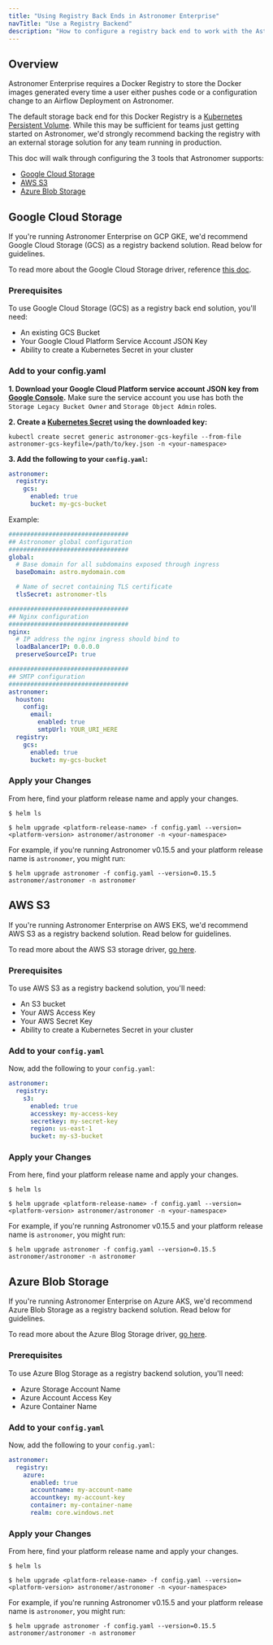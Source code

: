 ```yaml
---
title: "Using Registry Back Ends in Astronomer Enterprise"
navTitle: "Use a Registry Backend"
description: "How to configure a registry back end to work with the Astronomer platform."
---
```


## Overview

Astronomer Enterprise requires a Docker Registry to store the Docker images generated every time a user either pushes code or a configuration change to an Airflow Deployment on Astronomer.

The default storage back end for this Docker Registry is a [Kubernetes Persistent Volume](https://kubernetes.io/docs/concepts/storage/persistent-volumes/). While this may be sufficient for teams just getting started on Astronomer, we'd strongly recommend backing the registry with an external storage solution for any team running in production.

This doc will walk through configuring the 3 tools that Astronomer supports:

- [Google Cloud Storage](https://cloud.google.com/storage/)
- [AWS S3](https://aws.amazon.com/s3/)
- [Azure Blob Storage](https://azure.microsoft.com/en-us/services/storage/blobs/)

## Google Cloud Storage

If you're running Astronomer Enterprise on GCP GKE, we'd recommend Google Cloud Storage (GCS) as a registry backend solution. Read below for guidelines.

To read more about the Google Cloud Storage driver, reference [this doc](https://github.com/docker/docker.github.io/blob/master/registry/storage-drivers/gcs.md).

### Prerequisites

To use Google Cloud Storage (GCS) as a registry back end solution, you'll need:

-  An existing GCS Bucket
- Your Google Cloud Platform Service Account JSON Key
- Ability to create a Kubernetes Secret in your cluster

### Add to your config.yaml

**1. Download your Google Cloud Platform service account JSON key from [Google Console](https://console.cloud.google.com/apis/credentials/serviceaccountkey).** Make sure the service account you use has both the `Storage Legacy Bucket Owner` and `Storage Object Admin` roles.

**2. Create a [Kubernetes Secret](https://kubernetes.io/docs/concepts/configuration/secret/) using the downloaded key:** 

```
kubectl create secret generic astronomer-gcs-keyfile --from-file astronomer-gcs-keyfile=/path/to/key.json -n <your-namespace>
```

**3. Add the following to your `config.yaml`:**

```yaml
astronomer:
  registry:
    gcs:
      enabled: true
      bucket: my-gcs-bucket
```

Example:

```yaml
#################################
## Astronomer global configuration
#################################
global:
  # Base domain for all subdomains exposed through ingress
  baseDomain: astro.mydomain.com

  # Name of secret containing TLS certificate
  tlsSecret: astronomer-tls

#################################
## Nginx configuration
#################################
nginx:
  # IP address the nginx ingress should bind to
  loadBalancerIP: 0.0.0.0
  preserveSourceIP: true

#################################
## SMTP configuration
#################################  
astronomer:
  houston:
    config:
      email:
        enabled: true
        smtpUrl: YOUR_URI_HERE
  registry:
    gcs:
      enabled: true
      bucket: my-gcs-bucket
```

### Apply your Changes

From here, find your platform release name and apply your changes.

```
$ helm ls
```

```
$ helm upgrade <platform-release-name> -f config.yaml --version=<platform-version> astronomer/astronomer -n <your-namespace>
```

For example, if you're running Astronomer v0.15.5 and your platform release name is `astronomer`, you might run:

```
$ helm upgrade astronomer -f config.yaml --version=0.15.5 astronomer/astronomer -n astronomer
```

## AWS S3

If you're running Astronomer Enterprise on AWS EKS, we'd recommend AWS S3 as a registry backend solution. Read below for guidelines.

To read more about the AWS S3 storage driver, [go here](https://github.com/docker/docker.github.io/blob/master/registry/storage-drivers/s3.md).

### Prerequisites

To use AWS S3 as a registry backend solution, you'll need:

- An S3 bucket
- Your AWS Access Key
- Your AWS Secret Key
- Ability to create a Kubernetes Secret in your cluster

### Add to your `config.yaml`

Now, add the following to your `config.yaml`:

```yaml
astronomer:
  registry:
    s3:
      enabled: true
      accesskey: my-access-key
      secretkey: my-secret-key
      region: us-east-1
      bucket: my-s3-bucket
```

### Apply your Changes

From here, find your platform release name and apply your changes.

```
$ helm ls
```

```
$ helm upgrade <platform-release-name> -f config.yaml --version=<platform-version> astronomer/astronomer -n <your-namespace>
```

For example, if you're running Astronomer v0.15.5 and your platform release name is `astronomer`, you might run:

```
$ helm upgrade astronomer -f config.yaml --version=0.15.5 astronomer/astronomer -n astronomer
```

## Azure Blob Storage

If you're running Astronomer Enterprise on Azure AKS, we'd recommend Azure Blob Storage as a registry backend solution. Read below for guidelines.

To read more about the Azure Blog Storage driver, [go here](https://github.com/docker/docker.github.io/blob/master/registry/storage-drivers/azure.md).


### Prerequisites

To use Azure Blog Storage as a registry backend solution, you'll need:

- Azure Storage Account Name
- Azure Account Access Key
- Azure Container Name

### Add to your `config.yaml`

Now, add the following to your `config.yaml`:

```yaml
astronomer:
  registry:
    azure:
      enabled: true
      accountname: my-account-name
      accountkey: my-account-key
      container: my-container-name
      realm: core.windows.net
```

### Apply your Changes

From here, find your platform release name and apply your changes.

```
$ helm ls
```

```
$ helm upgrade <platform-release-name> -f config.yaml --version=<platform-version> astronomer/astronomer -n <your-namespace>
```

For example, if you're running Astronomer v0.15.5 and your platform release name is `astronomer`, you might run:

```
$ helm upgrade astronomer -f config.yaml --version=0.15.5 astronomer/astronomer -n astronomer
```